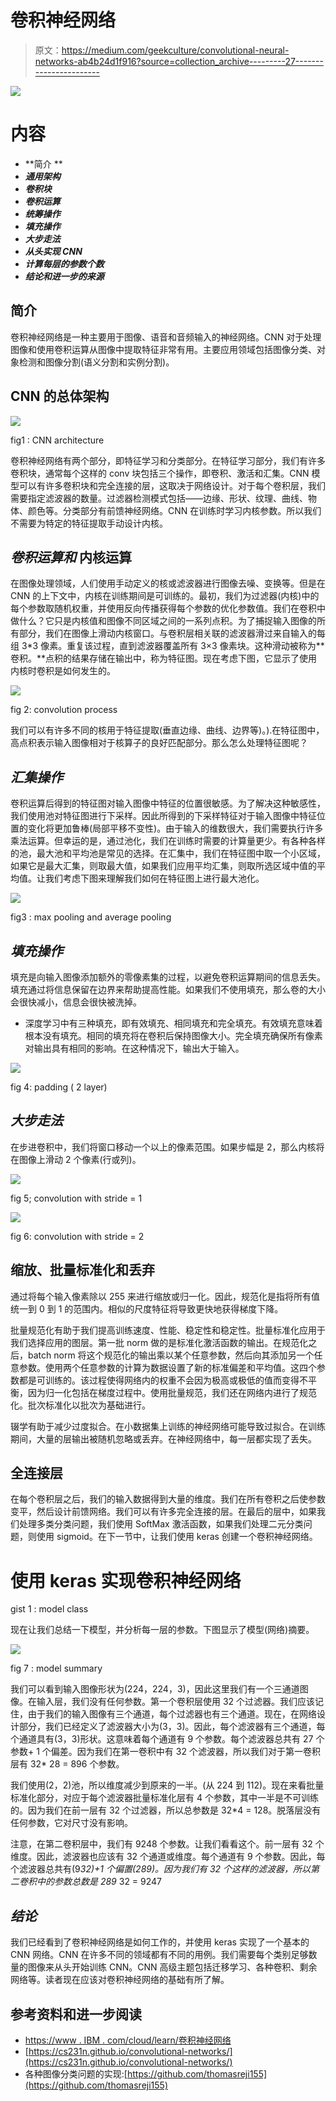 # 卷积神经网络

> 原文：<https://medium.com/geekculture/convolutional-neural-networks-ab4b24d1f916?source=collection_archive---------27----------------------->

![](img/4c0654a803fa3bdab7664352c4af3125.png)

# **内容**

*   **简介 **
*   ***通用架构***
*   ***卷积块***
*   ***卷积运算***
*   ***统筹操作***
*   ***填充操作***
*   ***大步走法***
*   ***从头实现 CNN***
*   ***计算每层的参数个数***
*   ***结论和进一步的来源***

## **简介**

卷积神经网络是一种主要用于图像、语音和音频输入的神经网络。CNN 对于处理图像和使用卷积运算从图像中提取特征非常有用。主要应用领域包括图像分类、对象检测和图像分割(语义分割和实例分割)。

## **CNN 的总体架构**

![](img/5870f779f915091f0504f7cf25061161.png)

fig1 : CNN architecture

卷积神经网络有两个部分，即特征学习和分类部分。在特征学习部分，我们有许多卷积块，通常每个这样的 conv 块包括三个操作，即卷积、激活和汇集。CNN 模型可以有许多卷积块和完全连接的层，这取决于网络设计。对于每个卷积层，我们需要指定滤波器的数量。过滤器检测模式包括——边缘、形状、纹理、曲线、物体、颜色等。分类部分有前馈神经网络。CNN 在训练时学习内核参数。所以我们不需要为特定的特征提取手动设计内核。

## ***卷积运算和*** 内核运算

在图像处理领域，人们使用手动定义的核或滤波器进行图像去噪、变换等。但是在 CNN 的上下文中，内核在训练期间是可训练的。最初，我们为过滤器(内核)中的每个参数取随机权重，并使用反向传播获得每个参数的优化参数值。我们在卷积中做什么？它只是内核值和图像不同区域之间的一系列点积。为了捕捉输入图像的所有部分，我们在图像上滑动内核窗口。与卷积层相关联的滤波器滑过来自输入的每组 3*3 像素。重复该过程，直到滤波器覆盖所有 3×3 像素块。这种滑动被称为**卷积。**点积的结果存储在输出中，称为特征图。现在考虑下图，它显示了使用内核时卷积是如何发生的。

![](img/707653763a6fd4a2e326c56061016d9b.png)

fig 2: convolution process

我们可以有许多不同的核用于特征提取(垂直边缘、曲线、边界等)。).在特征图中，高点积表示输入图像相对于核算子的良好匹配部分。那么怎么处理特征图呢？

## ***汇集操作***

卷积运算后得到的特征图对输入图像中特征的位置很敏感。为了解决这种敏感性，我们使用池对特征图进行下采样。因此所得到的下采样特征对于输入图像中特征位置的变化将更加鲁棒(局部平移不变性)。由于输入的维数很大，我们需要执行许多乘法运算。但幸运的是，通过池化，我们在训练时需要的计算量更少。有各种各样的池，最大池和平均池是常见的选择。在汇集中，我们在特征图中取一个小区域，如果它是最大汇集，则取最大值，如果我们应用平均汇集，则取所选区域中值的平均值。让我们考虑下图来理解我们如何在特征图上进行最大池化。

![](img/e5d85c8394b1b2db8bf7c0946f6ca6aa.png)

fig3 : max pooling and average pooling

## ***填充操作***

填充是向输入图像添加额外的零像素集的过程，以避免卷积运算期间的信息丢失。填充通过将信息保留在边界来帮助提高性能。如果我们不使用填充，那么卷的大小会很快减小，信息会很快被洗掉。

*   深度学习中有三种填充，即有效填充、相同填充和完全填充。有效填充意味着根本没有填充。相同的填充将在卷积后保持图像大小。完全填充确保所有像素对输出具有相同的影响。在这种情况下，输出大于输入。

![](img/dc0d1704a3dd2671b76584f098ff96ec.png)

fig 4: padding ( 2 layer)

## ***大步走法***

在步进卷积中，我们将窗口移动一个以上的像素范围。如果步幅是 2，那么内核将在图像上滑动 2 个像素(行或列)。

![](img/b0f9c9f8eb8b7a05c1b2a654351a1409.png)

fig 5; convolution with stride = 1

![](img/8d0c8d79ca7ffa7b613f2c4923420c69.png)

fig 6: convolution with stride = 2

## 缩放、批量标准化和丢弃

通过将每个输入像素除以 255 来进行缩放或归一化。因此，规范化是指将所有值统一到 0 到 1 的范围内。相似的尺度特征将导致更快地获得梯度下降。

批量规范化有助于我们提高训练速度、性能、稳定性和稳定性。批量标准化应用于我们选择应用的图层。第一批 norm 做的是标准化激活函数的输出。在规范化之后，batch norm 将这个规范化的输出乘以某个任意参数，然后向其添加另一个任意参数。使用两个任意参数的计算为数据设置了新的标准偏差和平均值。这四个参数都是可训练的。该过程使得网络内的权重不会因为极高或极低的值而变得不平衡，因为归一化包括在梯度过程中。使用批量规范，我们还在网络内进行了规范化。批次标准化以批次为基础进行。

辍学有助于减少过度拟合。在小数据集上训练的神经网络可能导致过拟合。在训练期间，大量的层输出被随机忽略或丢弃。在神经网络中，每一层都实现了丢失。

## **全连接层**

在每个卷积层之后，我们的输入数据得到大量的维度。我们在所有卷积之后使参数变平，然后设计前馈网络。我们可以有许多完全连接的层。在最后的层中，如果我们处理多类分类问题，我们使用 SoftMax 激活函数，如果我们处理二元分类问题，则使用 sigmoid。在下一节中，让我们使用 keras 创建一个卷积神经网络。

# **使用 keras 实现卷积神经网络**

gist 1 : model class

现在让我们总结一下模型，并分析每一层的参数。下图显示了模型(网络)摘要。

![](img/c6d567edc3487a54dbc0316bbe1eaeaf.png)

fig 7 : model summary

我们可以看到输入图像形状为(224，224，3)，因此这里我们有一个三通道图像。在输入层，我们没有任何参数。第一个卷积层使用 32 个过滤器。我们应该记住，由于我们的输入图像有三个通道，每个过滤器也有三个通道。现在，在网络设计部分，我们已经定义了滤波器大小为(3，3)。因此，每个滤波器有三个通道，每个通道具有(3，3)形状。这意味着每个通道有 9 个参数。每个滤波器总共有 27 个参数+ 1 个偏差。因为我们在第一卷积中有 32 个滤波器，所以我们对于第一卷积层有 32* 28 = 896 个参数。

我们使用(2，2)池，所以维度减少到原来的一半。(从 224 到 112)。现在来看批量标准化部分，对应于每个滤波器批量标准化层有 4 个参数，其中一半是不可训练的。因为我们在前一层有 32 个过滤器，所以总参数是 32*4 = 128。脱落层没有任何参数，它对尺寸没有影响。

注意，在第二卷积层中，我们有 9248 个参数。让我们看看这个。前一层有 32 个维度。因此，滤波器也应该有 32 个通道或维度。每个通道有 9 个参数。因此，每个滤波器总共有(9*32)+1 个偏置(289)。因为我们有 32 个这样的滤波器，所以第二卷积中的参数总数是 289* 32 = 9247

## ***结论***

我们已经看到了卷积神经网络是如何工作的，并使用 keras 实现了一个基本的 CNN 网络。CNN 在许多不同的领域都有不同的用例。我们需要每个类别足够数量的图像来从头开始训练 CNN。CNN 高级主题包括迁移学习、各种卷积、剩余网络等。读者现在应该对卷积神经网络的基础有所了解。

## 参考资料和进一步阅读

*   [https://www . IBM . com/cloud/learn/卷积神经网络](https://www.ibm.com/cloud/learn/convolutional-neural-networks)
*   [https://cs231n.github.io/convolutional-networks/](https://cs231n.github.io/convolutional-networks/)
*   各种图像分类问题的实现:[https://github.com/thomasreji155](https://github.com/thomasreji155)